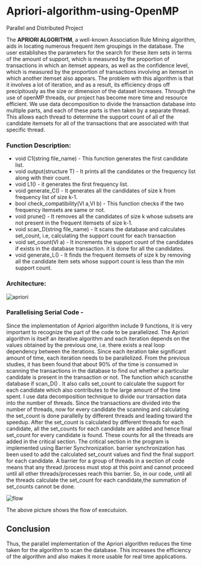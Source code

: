 # Apriori-algorithm-using-OpenMP
Parallel and Distributed Project

The **APRIORI ALGORITHM**, a well-known Association Rule Mining algorithm, aids in locating numerous frequent item groupings in the database. The user establishes the parameters for the search for these item sets in terms of the amount of support, which is measured by the proportion of transactions in which an itemset appears, as well as the confidence level, which is measured by the proportion of transactions involving an itemset in which another itemset also appears. The problem with this algorithm is that it involves a lot of iteration, and as a result, its efficiency drops off precipitously as the size or dimension of the dataset increases. Through the use of openMP threads, our project has become more time and resource efficient. We use data decomposition to divide the transaction database into multiple parts, and each of these parts is then taken by a separate thread. This allows each thread to determine the support count of all of the candidate itemsets for all of the transactions that are associated with that specific thread.

### Function Description:
-	void C1(string file_name) - This function generates the first candidate list.
-	void output(structure T) - It prints all the candidates or the frequency list along with their count.
-	void L1() - it generates the first frequency list.
-	void generate_C() - It generates all the candidates of size k from frequency list of size k-1.
-	bool check_compatibility(VI a,VI b) - This function checks if the two frequency itemsets are same or not.
-	void prune() - It removes all the candidates of size k whose subsets are not present in the frequent itemsets of size k-1.
-	void scan_D(string file_name) - It scans the database and calculates set_count, i.e, calculating the support count for each transaction
-	void set_count(VI a) - It increments the support count of the candidates if exists in the database transaction. it is done for all the candidates.
-	void generate_L() - It finds the frequent itemsets of size k by removing all the candidate item sets whose support count is less than the min support count.

### Architecture:

![apriori](https://github.com/keshav-06/Apriori-algorithm-using-OpenMP/assets/87660591/4f4d2683-ea09-415e-ab00-2a15042dfd75)

### Parallelising Serial Code -
Since the implementation of Apriori algorithm include 9 functions, it is very important to recognize the part of the code to be parallelized. The Apriori algorithm is itself an iterative algorithm and each iteration depends on the values obtained by the previous one, i.e. there exists a real loop dependency between the iterations. Since each iteration take significant amount of time, each iteration needs to be parallelized. From the previous studies, it has been found that about 90% of the time is consumed in scanning the transactions in the database to find out whether a particular candidate is present in the transaction or not. The function which scansthe database if scan_D() . It also calls set_count to calculate the support for each candidate which also contributes to the large amount of the time spent. 
I use data decomposition technique to divide our transaction data into the number of threads. Since the transactions are divided into the number of threads, now for every candidate the scanning and calculating the set_count is done parallelly by different threads and leading toward the speedup. After the set_count is calculated by different threads for each candidate, all the set_counts for each candidate are added and hence final set_count for every candidate is found. 
These counts for all the threads are added in the critical section. 
The critical section in the program is implemented using Barrier Synchronization. barrier synchronization has been used to add the calculated set_count values and find the final support for each candidate. A barrier for a group of threads in a section of code means that any thread /process must stop at this point and cannot proceed until all other threads/processes reach this barrier. So, in our code, until all the threads calculate the set_count for each candidate,the summation of set_counts cannot be done.

![flow](https://github.com/keshav-06/Apriori-algorithm-using-OpenMP/assets/87660591/abe55d89-4618-461d-9f43-4e5e9d162f2d)

The above picture shows the flow of executuion.

## Conclusion
Thus, the parallel implementation of the Apriori algorithm reduces the time taken for the algorithm to scan the database. This increases the efficiency of the algorithm and also makes it more usable for real time applications. 
